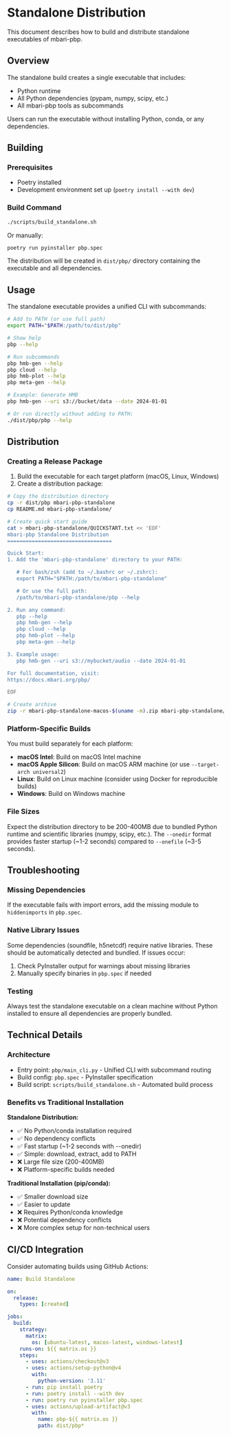 # Standalone Distribution

This document describes how to build and distribute standalone executables of mbari-pbp.

## Overview

The standalone build creates a single executable that includes:
- Python runtime
- All Python dependencies (pypam, numpy, scipy, etc.)
- All mbari-pbp tools as subcommands

Users can run the executable without installing Python, conda, or any dependencies.

## Building

### Prerequisites

- Poetry installed
- Development environment set up (`poetry install --with dev`)

### Build Command

```bash
./scripts/build_standalone.sh
```

Or manually:

```bash
poetry run pyinstaller pbp.spec
```

The distribution will be created in `dist/pbp/` directory containing the executable and all dependencies.

## Usage

The standalone executable provides a unified CLI with subcommands:

```bash
# Add to PATH (or use full path)
export PATH="$PATH:/path/to/dist/pbp"

# Show help
pbp --help

# Run subcommands
pbp hmb-gen --help
pbp cloud --help
pbp hmb-plot --help
pbp meta-gen --help

# Example: Generate HMB
pbp hmb-gen --uri s3://bucket/data --date 2024-01-01

# Or run directly without adding to PATH:
./dist/pbp/pbp --help
```

## Distribution

### Creating a Release Package

1. Build the executable for each target platform (macOS, Linux, Windows)
2. Create a distribution package:

```bash
# Copy the distribution directory
cp -r dist/pbp mbari-pbp-standalone
cp README.md mbari-pbp-standalone/

# Create quick start guide
cat > mbari-pbp-standalone/QUICKSTART.txt << 'EOF'
mbari-pbp Standalone Distribution
==================================

Quick Start:
1. Add the 'mbari-pbp-standalone' directory to your PATH:

   # For bash/zsh (add to ~/.bashrc or ~/.zshrc):
   export PATH="$PATH:/path/to/mbari-pbp-standalone"

   # Or use the full path:
   /path/to/mbari-pbp-standalone/pbp --help

2. Run any command:
   pbp --help
   pbp hmb-gen --help
   pbp cloud --help
   pbp hmb-plot --help
   pbp meta-gen --help

3. Example usage:
   pbp hmb-gen --uri s3://mybucket/audio --date 2024-01-01

For full documentation, visit:
https://docs.mbari.org/pbp/

EOF

# Create archive
zip -r mbari-pbp-standalone-macos-$(uname -m).zip mbari-pbp-standalone/
```

### Platform-Specific Builds

You must build separately for each platform:

- **macOS Intel**: Build on macOS Intel machine
- **macOS Apple Silicon**: Build on macOS ARM machine (or use `--target-arch universal2`)
- **Linux**: Build on Linux machine (consider using Docker for reproducible builds)
- **Windows**: Build on Windows machine

### File Sizes

Expect the distribution directory to be 200-400MB due to bundled Python runtime and scientific libraries (numpy, scipy, etc.). The `--onedir` format provides faster startup (~1-2 seconds) compared to `--onefile` (~3-5 seconds).

## Troubleshooting

### Missing Dependencies

If the executable fails with import errors, add the missing module to `hiddenimports` in `pbp.spec`.

### Native Library Issues

Some dependencies (soundfile, h5netcdf) require native libraries. These should be automatically detected and bundled. If issues occur:

1. Check PyInstaller output for warnings about missing libraries
2. Manually specify binaries in `pbp.spec` if needed

### Testing

Always test the standalone executable on a clean machine without Python installed to ensure all dependencies are properly bundled.

## Technical Details

### Architecture

- Entry point: `pbp/main_cli.py` - Unified CLI with subcommand routing
- Build config: `pbp.spec` - PyInstaller specification
- Build script: `scripts/build_standalone.sh` - Automated build process

### Benefits vs Traditional Installation

**Standalone Distribution:**
- ✅ No Python/conda installation required
- ✅ No dependency conflicts
- ✅ Fast startup (~1-2 seconds with --onedir)
- ✅ Simple: download, extract, add to PATH
- ❌ Large file size (200-400MB)
- ❌ Platform-specific builds needed

**Traditional Installation (pip/conda):**
- ✅ Smaller download size
- ✅ Easier to update
- ❌ Requires Python/conda knowledge
- ❌ Potential dependency conflicts
- ❌ More complex setup for non-technical users

## CI/CD Integration

Consider automating builds using GitHub Actions:

```yaml
name: Build Standalone

on:
  release:
    types: [created]

jobs:
  build:
    strategy:
      matrix:
        os: [ubuntu-latest, macos-latest, windows-latest]
    runs-on: ${{ matrix.os }}
    steps:
      - uses: actions/checkout@v3
      - uses: actions/setup-python@v4
        with:
          python-version: '3.11'
      - run: pip install poetry
      - run: poetry install --with dev
      - run: poetry run pyinstaller pbp.spec
      - uses: actions/upload-artifact@v3
        with:
          name: pbp-${{ matrix.os }}
          path: dist/pbp*
```
